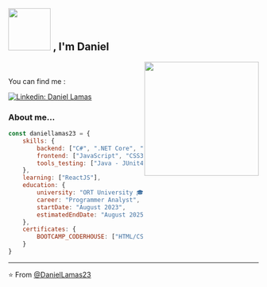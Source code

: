  <h2><img src="https://media2.giphy.com/media/v1.Y2lkPTc5MGI3NjExZ203cjR2bGZpbDBzMGFpaWZwa2pubDZrNGphbWRqZmJvdDg0dXdwbiZlcD12MV9pbnRlcm5hbF9naWZfYnlfaWQmY3Q9dg/tRn5tutqd8UxLbbZ6f/giphy.gif" width="85">
 , I'm Daniel </h2>

<img align='right' src="https://media3.giphy.com/media/qgQUggAC3Pfv687qPC/giphy.gif" width="230">
</br> 
</em></p>

You can find me :

[![Linkedin: Daniel Lamas](https://img.shields.io/badge/-DanielLamas-blue?style=flat-square&logo=Linkedin&logoColor=white&link=https://www.linkedin.com/in/daniel-lamas-656812242/)](https://www.linkedin.com/in/daniel-lamas-656812242/)


### About me...  

```javascript
const daniellamas23 = {    
    skills: {
        backend: ["C#", ".NET Core", "LINQ", "Entity Framework", "API RESTful", "HTTP Client", "Clean Architecture", "MVC", "SQL"],
        frontend: ["JavaScript", "CSS3", "HTML", "Bootstrap", "Ionic"],
        tools_testing: ["Java - JUnit4", "JSON", "Postman", "Swagger"]
    },
    learning: ["ReactJS"],  
    education: { 
        university: "ORT University 🎓 - Montevideo",
        career: "Programmer Analyst",
        startDate: "August 2023",
        estimatedEndDate: "August 2025"
    },
    certificates: {
        BOOTCAMP_CODERHOUSE: ["HTML/CSS/SASS", "JavaScript", "ReactJS"]
    }
}


```

---

⭐️ From [@DanielLamas23](https://github.com/daniellamas23)

